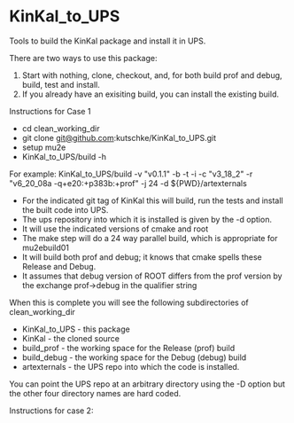 # KinKal_to_UPS
Tools to build the KinKal package and install it in UPS.

There are two ways to use this package:
  1) Start with nothing, clone, checkout, and, for both build prof and debug, build, test and install.
  2) If you already have an exisiting build, you can install the existing build.


Instructions for Case 1

* cd clean_working_dir
* git clone git@github.com:kutschke/KinKal_to_UPS.git
* setup mu2e
* KinKal_to_UPS/build -h

For example:
KinKal_to_UPS/build -v "v0.1.1" -b -t -i -c "v3_18_2" -r "v6_20_08a -q+e20:+p383b:+prof" -j 24   -d ${PWD}/artexternals

* For the indicated git tag of KinKal this will build, run the tests and install the built code into UPS.
* The ups repository into which it is installed is given by the -d option.
* It will use the indicated versions of cmake and root
* The make step will do a 24 way parallel build, which is appropriate for mu2ebuild01
* It will build both prof and debug; it knows that cmake spells these Release and Debug.
* It assumes that debug version of ROOT differs from the prof version by the exchange prof->debug in the qualifier string

When this is complete you will see the following subdirectories of clean_working_dir
* KinKal_to_UPS - this package
* KinKal        - the cloned source
* build_prof    - the working space for the Release (prof) build
* build_debug   - the working space for the Debug (debug) build
* artexternals  - the UPS repo into which the code is installed.

You can point the UPS repo at an arbitrary directory using the -D option but the other four directory names are hard coded.

Instructions for case 2:




